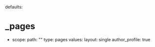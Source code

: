 defaults:
  # _pages
  - scope:
      path: ""
      type: pages
    values:
      layout: single
      author_profile: true

    
